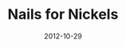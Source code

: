 ---
layout: default
modal-id: 8
date: 2012-10-29
title: Nails for Nickels
img: nails_for_nickels.png
link: http://nailsfornickels.com
project-date: October 2012
description: My photos and tutorials for fun & nerdy DIY nail art

---